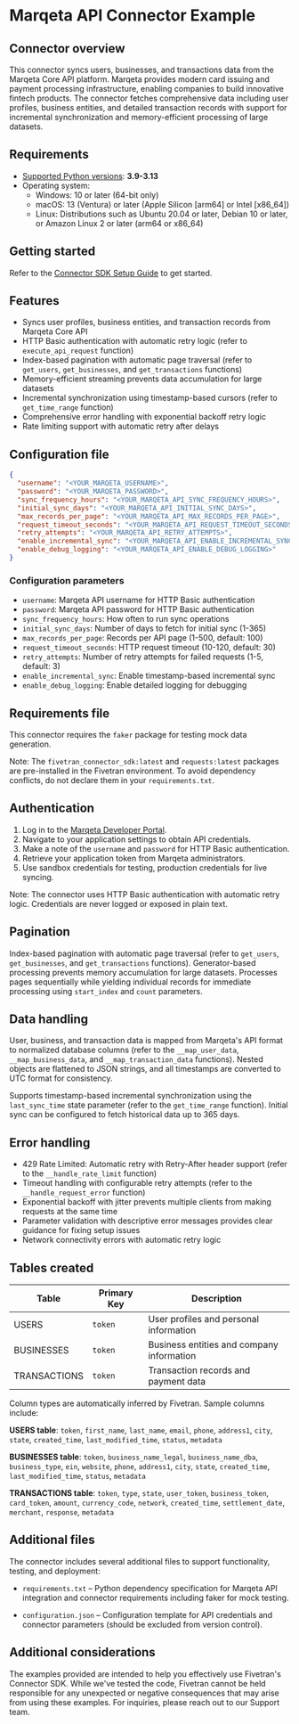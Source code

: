 # Marqeta API Connector Example

## Connector overview
This connector syncs users, businesses, and transactions data from the Marqeta Core API platform. Marqeta provides modern card issuing and payment processing infrastructure, enabling companies to build innovative fintech products. The connector fetches comprehensive data including user profiles, business entities, and detailed transaction records with support for incremental synchronization and memory-efficient processing of large datasets.

## Requirements
- [Supported Python versions](https://github.com/fivetran/fivetran_connector_sdk/blob/main/README.md#requirements): **3.9-3.13**
- Operating system:
  - Windows: 10 or later (64-bit only)
  - macOS: 13 (Ventura) or later (Apple Silicon [arm64] or Intel [x86_64])
  - Linux: Distributions such as Ubuntu 20.04 or later, Debian 10 or later, or Amazon Linux 2 or later (arm64 or x86_64)

## Getting started
Refer to the [Connector SDK Setup Guide](https://fivetran.com/docs/connectors/connector-sdk/setup-guide) to get started.

## Features
- Syncs user profiles, business entities, and transaction records from Marqeta Core API
- HTTP Basic authentication with automatic retry logic (refer to `execute_api_request` function)
- Index-based pagination with automatic page traversal (refer to `get_users`, `get_businesses`, and `get_transactions` functions)
- Memory-efficient streaming prevents data accumulation for large datasets
- Incremental synchronization using timestamp-based cursors (refer to `get_time_range` function)
- Comprehensive error handling with exponential backoff retry logic
- Rate limiting support with automatic retry after delays

## Configuration file
```json
{
  "username": "<YOUR_MARQETA_USERNAME>",
  "password": "<YOUR_MARQETA_PASSWORD>",
  "sync_frequency_hours": "<YOUR_MARQETA_API_SYNC_FREQUENCY_HOURS>",
  "initial_sync_days": "<YOUR_MARQETA_API_INITIAL_SYNC_DAYS>",
  "max_records_per_page": "<YOUR_MARQETA_API_MAX_RECORDS_PER_PAGE>",
  "request_timeout_seconds": "<YOUR_MARQETA_API_REQUEST_TIMEOUT_SECONDS>",
  "retry_attempts": "<YOUR_MARQETA_API_RETRY_ATTEMPTS>",
  "enable_incremental_sync": "<YOUR_MARQETA_API_ENABLE_INCREMENTAL_SYNC>",
  "enable_debug_logging": "<YOUR_MARQETA_API_ENABLE_DEBUG_LOGGING>"
}
```

### Configuration parameters
- `username`: Marqeta API username for HTTP Basic authentication
- `password`: Marqeta API password for HTTP Basic authentication
- `sync_frequency_hours`: How often to run sync operations
- `initial_sync_days`: Number of days to fetch for initial sync (1-365)
- `max_records_per_page`: Records per API page (1-500, default: 100)
- `request_timeout_seconds`: HTTP request timeout (10-120, default: 30)
- `retry_attempts`: Number of retry attempts for failed requests (1-5, default: 3)
- `enable_incremental_sync`: Enable timestamp-based incremental sync
- `enable_debug_logging`: Enable detailed logging for debugging

## Requirements file
This connector requires the `faker` package for testing mock data generation.

Note: The `fivetran_connector_sdk:latest` and `requests:latest` packages are pre-installed in the Fivetran environment. To avoid dependency conflicts, do not declare them in your `requirements.txt`.

## Authentication
1. Log in to the [Marqeta Developer Portal](https://www.marqeta.com/docs).
2. Navigate to your application settings to obtain API credentials.
3. Make a note of the `username` and `password` for HTTP Basic authentication.
4. Retrieve your application token from Marqeta administrators.
5. Use sandbox credentials for testing, production credentials for live syncing.

Note: The connector uses HTTP Basic authentication with automatic retry logic. Credentials are never logged or exposed in plain text.

## Pagination
Index-based pagination with automatic page traversal (refer to `get_users`, `get_businesses`, and `get_transactions` functions). Generator-based processing prevents memory accumulation for large datasets. Processes pages sequentially while yielding individual records for immediate processing using `start_index` and `count` parameters.

## Data handling
User, business, and transaction data is mapped from Marqeta's API format to normalized database columns (refer to the `__map_user_data`, `__map_business_data`, and `__map_transaction_data` functions). Nested objects are flattened to JSON strings, and all timestamps are converted to UTC format for consistency.

Supports timestamp-based incremental synchronization using the `last_sync_time` state parameter (refer to the `get_time_range` function). Initial sync can be configured to fetch historical data up to 365 days.

## Error handling
- 429 Rate Limited: Automatic retry with Retry-After header support (refer to the `__handle_rate_limit` function)
- Timeout handling with configurable retry attempts (refer to the `__handle_request_error` function)
- Exponential backoff with jitter prevents multiple clients from making requests at the same time
- Parameter validation with descriptive error messages provides clear guidance for fixing setup issues
- Network connectivity errors with automatic retry logic

## Tables created
| Table | Primary Key | Description |
|-------|-------------|-------------|
| USERS | `token` | User profiles and personal information |
| BUSINESSES | `token` | Business entities and company information |
| TRANSACTIONS | `token` | Transaction records and payment data |

Column types are automatically inferred by Fivetran. Sample columns include:

**USERS table**: `token`, `first_name`, `last_name`, `email`, `phone`, `address1`, `city`, `state`, `created_time`, `last_modified_time`, `status`, `metadata`

**BUSINESSES table**: `token`, `business_name_legal`, `business_name_dba`, `business_type`, `ein`, `website`, `phone`, `address1`, `city`, `state`, `created_time`, `last_modified_time`, `status`, `metadata`

**TRANSACTIONS table**: `token`, `type`, `state`, `user_token`, `business_token`, `card_token`, `amount`, `currency_code`, `network`, `created_time`, `settlement_date`, `merchant`, `response`, `metadata`

## Additional files

The connector includes several additional files to support functionality, testing, and deployment:

- `requirements.txt` – Python dependency specification for Marqeta API integration and connector requirements including faker for mock testing.

- `configuration.json` – Configuration template for API credentials and connector parameters (should be excluded from version control).


## Additional considerations
The examples provided are intended to help you effectively use Fivetran's Connector SDK. While we've tested the code, Fivetran cannot be held responsible for any unexpected or negative consequences that may arise from using these examples. For inquiries, please reach out to our Support team.